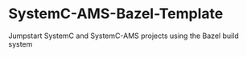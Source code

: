 # SystemC-AMS-Bazel-Template
 Jumpstart SystemC and SystemC-AMS projects using the Bazel build system
